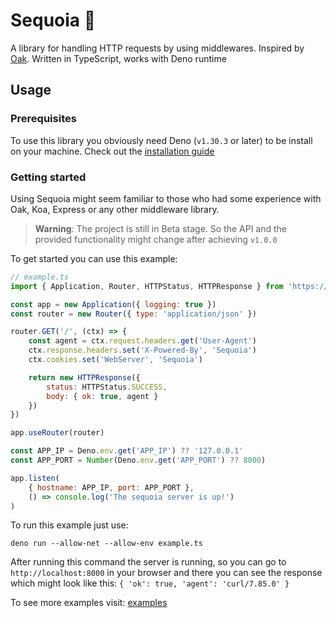 # Sequoia 🦕

A library for handling HTTP requests by using middlewares. Inspired by [Oak](https://github.com/oakserver/oak). Written in TypeScript, works with Deno runtime

## Usage

### Prerequisites

To use this library you obviously need Deno (`v1.30.3` or later) to be install on your machine. Check out the [installation guide](https://deno.land/manual@v1.30.3/getting_started/installation)

### Getting started

Using Sequoia might seem familiar to those who had some experience with Oak, Koa, Express or any other middleware library.

> **Warning**: The project is still in Beta stage. So the API and the provided functionality might change after achieving `v1.0.0`

To get started you can use this example:
```javascript
// example.ts
import { Application, Router, HTTPStatus, HTTPResponse } from 'https://deno.land/x/sequoia/mod.ts'

const app = new Application({ logging: true })
const router = new Router({ type: 'application/json' })

router.GET('/', (ctx) => {
    const agent = ctx.request.headers.get('User-Agent')
    ctx.response.headers.set('X-Powered-By', 'Sequoia')
    ctx.cookies.set('WebServer', 'Sequoia')

    return new HTTPResponse({
        status: HTTPStatus.SUCCESS,
        body: { ok: true, agent }
    })
})

app.useRouter(router)

const APP_IP = Deno.env.get('APP_IP') ?? '127.0.0.1'
const APP_PORT = Number(Deno.env.get('APP_PORT') ?? 8000)

app.listen(
    { hostname: APP_IP, port: APP_PORT },
    () => console.log('The sequoia server is up!')
)
```

To run this example just use:

`deno run --allow-net --allow-env example.ts`

After running this command the server is running, so you can go to `http://localhost:8000` in your browser and there you can see the response which might look like this: `{ 'ok': true, 'agent': 'curl/7.85.0' }`

To see more examples visit: [examples](https://github.com/len0xx/sequoia/blob/main/examples)
